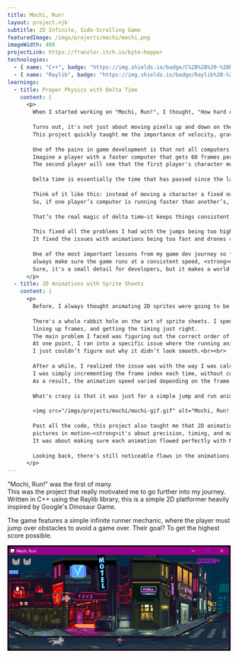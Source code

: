 ```yaml
---
title: Mochi, Run!
layout: project.njk
subtitle: 2D Infinite, Side-Scrolling Game
featuredImage: /imgs/projects/mochi/mochi.png
imageWidth: 400
projectLink: https://franzlor.itch.io/byte-hopper
technologies:
  - { name: "C++", badge: "https://img.shields.io/badge/C%2B%2B%20-%20blue?style=flat-square" }
  - { name: "Raylib", badge: "https://img.shields.io/badge/Raylib%20-%20red?style=flat-square" }
learnings:
  - title: Proper Physics with Delta Time
    content: |
      <p>
        When I started working on "Mochi, Run!", I thought, "How hard can it be to make the cat jump?"<br>
      
        Turns out, it's not just about moving pixels up and down on the screen.
        This project quickly taught me the importance of velocity, gravity, and the voodoo concept of delta time.<br>
      
        One of the pains in game development is that not all computers are created equal. Some are faster, some are slower.
        Imagine a player with a faster computer that gets 60 frames per second, while the second player barely gets 30 frames per second.
        The second player will see that the first player's character moves faster than theirs. <br>
      
        Delta time is essentially the time that has passed since the last frame was rendered.

        Think of it like this: instead of moving a character a fixed number of pixels every frame, you move it based on the time that’s actually passed.
        So, if one player’s computer is running faster than another’s, delta time helps make sure that both players experience the game at the same speed.<br><br>

        That’s the real magic of delta time—it keeps things consistent, even when the frame rate isn’t.<br><br>
      
        This fixed all the problems I had with the jumps being too high or too low, depending on the frame rate.
        It fixed the issues with animations being too fast and drones colliding with the player at Mach 5 speeds. <br><br>
      
        One of the most important lessons from my game dev journey so far:
        always make sure the game runs at a consistent speed, <strong>no matter what kind of hardware players are using</strong>.
        Sure, it's a small detail for developers, but it makes a world of difference that players of your game will notice. <br><br>
      </p>
  - title: 2D Animations with Sprite Sheets
    content: |
      <p>
        Before, I always thought animating 2D sprites were going to be easy. But this project humbled me real quick.<br><br>
      
        There's a whole rabbit hole on the art of sprite sheets. I spent more time than I care to admit staring at spreadsheets,
        lining up frames, and getting the timing just right.
        The main problem I faced was figuring out the correct order of frames and how long each frame should last.
        At one point, I ran into a specific issue where the running animation looked like it was skipping.
        I just couldn’t figure out why it didn’t look smooth.<br><br>
      
        After a while, I realized the issue was with the way I was calculating which frame to display.
        I was simply incrementing the frame index each time, without considering the elapsed time between frames.
        As a result, the animation speed varied depending on the frame rate, and sometimes frames would get skipped altogether.<br><br>
      
        What's crazy is that it was just for a simple jump and run animation.<br>
      
        <img src="/imgs/projects/mochi/mochi-gif.gif" alt="Mochi, Run! Gameplay"><br>
        
        Past all the code, this project also taught me that 2D animation is more than just
        pictures in motion—<strong>it's about precision, timing, and making sure every frame makes sense</strong>.
        It was about making sure each animation flowed perfectly with Mochi's movements and the game's physics.<br><br>
      
        Looking back, there's still noticeable flaws in the animations. But I'm proud of how this project turned out.<br><br>
      </p>
---
```


"Mochi, Run!" was the first of many.<br>
This was the project that really motivated me to go further into my journey.
Written in C++ using the Raylib library, this is a simple 2D platformer heavily inspired by Google's Dinosaur Game.<br>

The game features a simple infinite runner mechanic, where the player must jump over obstacles to avoid a game over.
Their goal? To get the highest score possible.<br>

<img src="/imgs/projects/mochi/mochi-run.png" alt="Mochi, Run! Main Title Screen">